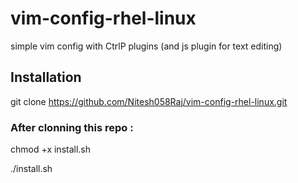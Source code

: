 # vim-config-rhel-linux
simple vim config with CtrlP plugins (and js plugin for text editing)

## Installation 

git clone https://github.com/Nitesh058Raj/vim-config-rhel-linux.git

### After clonning this repo :

chmod +x install.sh

./install.sh


